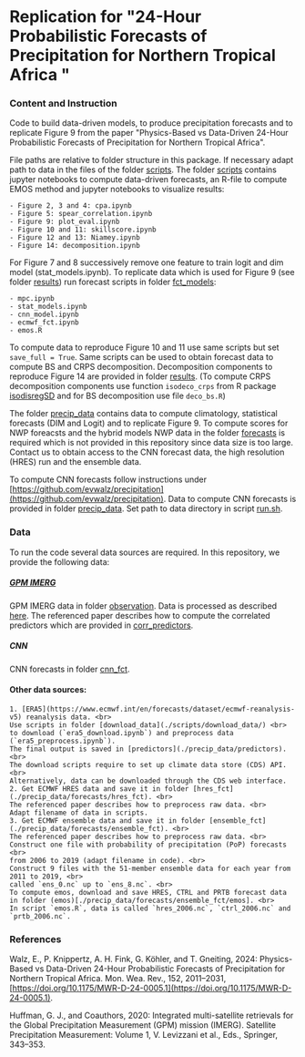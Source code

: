 # Replication for "24-Hour Probabilistic Forecasts of Precipitation for Northern Tropical Africa "

### Content and Instruction
Code to build data-driven models, to produce precipitation forecasts and to replicate Figure 9 from the paper "Physics-Based vs Data-Driven 24-Hour Probabilistic Forecasts of Precipitation for Northern Tropical Africa".

File paths are relative to folder structure in this package. If necessary adapt path to data in the files of the folder [scripts](./scripts/). The folder [scripts](./scripts/) contains jupyter notebooks to compute data-driven forecasts, an R-file to compute EMOS method and jupyter notebooks to visualize results:
    
    - Figure 2, 3 and 4: cpa.ipynb 
    - Figure 5: spear_correlation.ipynb 
    - Figure 9: plot_eval.ipynb
    - Figure 10 and 11: skillscore.ipynb
    - Figure 12 and 13: Niamey.ipynb
    - Figure 14: decomposition.ipynb

For Figure 7 and 8 successively remove one feature to train logit and dim model (stat_models.ipynb). To replicate data which is used for Figure 9 (see folder [results](./precip_data/results/)) run forecast scripts in folder [fct_models](./scripts/fct_models/): 

    - mpc.ipynb
    - stat_models.ipynb
    - cnn_model.ipynb
    - ecmwf_fct.ipynb 
    - emos.R
 
To compute data to reproduce Figure 10 and 11 use same scripts but set `save_full = True`. Same scripts can be used to obtain forecast data to compute BS and CRPS decomposition. Decomposition components to reproduce Figure 14 are provided in folder [results](./precip_data/results/). (To compute CRPS decomposition components use function `isodeco_crps` from R package [isodisregSD](https://github.com/evwalz/isodisregSD) and for BS decomposition use file `deco_bs.R`)

The folder [precip_data](./precip_data/) contains data to compute climatology, statistical forecasts (DIM and Logit) and to replicate Figure 9. To compute scores for NWP foreacsts and the hybrid models NWP data in the folder [forecasts](./precip_data/forecasts) is required which is not provided in this repository since data size is too large. Contact us to obtain access to the CNN forecast data, the high resolution (HRES) run and the ensemble data.

To compute CNN forecasts follow instructions under [https://github.com/evwalz/precipitation](https://github.com/evwalz/precipitation). Data to compute CNN forecasts is provided in folder [precip_data](./precip_data/). Set path to data directory in script [run.sh](https://github.com/evwalz/precipitation/tree/main/run).

### Data
To run the code several data sources are required. In this repository, we provide the following data:

##### [GPM IMERG](https://gpm.nasa.gov/data/imerg)

GPM IMERG data in folder [observation](./precip_data/observation). Data is processed as described [here](https://github.com/evwalz/epc). The referenced paper describes how to compute the correlated predictors which are provided in [corr_predictors](./precip_data/corr_predictors).

##### CNN
CNN forecasts in folder [cnn_fct](./precip_data/forecasts/cnn_fct).

#### Other data sources:

    1. [ERA5](https://www.ecmwf.int/en/forecasts/dataset/ecmwf-reanalysis-v5) reanalysis data. <br>
    Use scripts in folder [download_data](./scripts/download_data/) <br>
    to download (`era5_download.ipynb`) and preprocess data (`era5_preprocess.ipynb`). 
    The final output is saved in [predictors](./precip_data/predictors). <br>
    The download scripts require to set up climate data store (CDS) API. <br>
    Alternatively, data can be downloaded through the CDS web interface. 
    2. Get ECMWF HRES data and save it in folder [hres_fct](./precip_data/forecasts/hres_fct). <br>
    The referenced paper describes how to preprocess raw data. <br>
    Adapt filename of data in scripts. 
    3. Get ECMWF ensemble data and save it in folder [ensemble_fct](./precip_data/forecasts/ensemble_fct). <br>
    The referenced paper describes how to preprocess raw data. <br>
    Construct one file with probability of precipitation (PoP) forecasts <br>
    from 2006 to 2019 (adapt filename in code). <br>
    Construct 9 files with the 51-member ensemble data for each year from 2011 to 2019, <br>
    called `ens_0.nc` up to `ens_8.nc`. <br>
    To compute emos, download and save HRES, CTRL and PRTB forecast data in folder (emos)[./precip_data/forecasts/ensemble_fct/emos]. <br>
    In script `emos.R`, data is called `hres_2006.nc`, `ctrl_2006.nc` and `prtb_2006.nc`. 

<!--from [MARS](https://confluence.ecmwf.int/display/CEMS/MARS) archive -->


### References
Walz, E., P. Knippertz, A. H. Fink, G. Köhler, and T. Gneiting, 2024: Physics-Based vs Data-Driven 24-Hour Probabilistic Forecasts of Precipitation for Northern Tropical Africa. Mon. Wea. Rev., 152, 2011–2031, [https://doi.org/10.1175/MWR-D-24-0005.1](https://doi.org/10.1175/MWR-D-24-0005.1). 

Huffman, G. J., and Coauthors, 2020: Integrated multi-satellite retrievals for the Global Precipitation Measurement (GPM) mission (IMERG). Satellite Precipitation Measurement:
Volume 1, V. Levizzani et al., Eds., Springer, 343–353.



